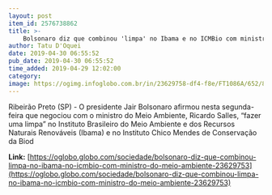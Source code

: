 ```yaml
---
layout: post
item_id: 2576738862
title: >-
    Bolsonaro diz que combinou 'limpa' no Ibama e no ICMBio com ministro do Meio Ambiente
author: Tatu D'Oquei
date: 2019-04-30 06:55:52
pub_date: 2019-04-30 06:55:52
time_added: 2019-04-29 12:02:00
category: 
image: https://ogimg.infoglobo.com.br/in/23629758-df4-f8e/FT1086A/652/82368973_Brazils-President-Jair-Bolsonaro-reacts-during-a-ceremony-at-the-Planalto-Palace-in-Br.jpg
---
```


Ribeirão Preto (SP) - O presidente Jair Bolsonaro afirmou nesta segunda-feira que negociou com o ministro do Meio Ambiente, Ricardo Salles, “fazer uma limpa” no Instituto Brasileiro do Meio Ambiente e dos Recursos Naturais Renováveis (Ibama) e no Instituto Chico Mendes de Conservação da Biod

**Link:** [https://oglobo.globo.com/sociedade/bolsonaro-diz-que-combinou-limpa-no-ibama-no-icmbio-com-ministro-do-meio-ambiente-23629753](https://oglobo.globo.com/sociedade/bolsonaro-diz-que-combinou-limpa-no-ibama-no-icmbio-com-ministro-do-meio-ambiente-23629753)

